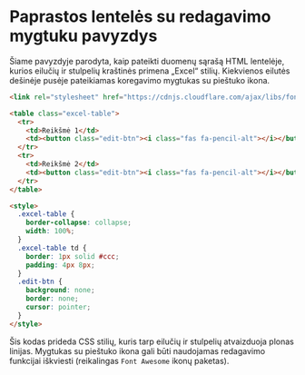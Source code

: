 # Paprastos lentelės su redagavimo mygtuku pavyzdys

Šiame pavyzdyje parodyta, kaip pateikti duomenų sąrašą HTML lentelėje, kurios eilučių ir stulpelių kraštinės primena „Excel“ stilių. Kiekvienos eilutės dešinėje pusėje pateikiamas koregavimo mygtukas su pieštuko ikona.

```html
<link rel="stylesheet" href="https://cdnjs.cloudflare.com/ajax/libs/font-awesome/6.4.0/css/all.min.css">

<table class="excel-table">
  <tr>
    <td>Reikšmė 1</td>
    <td><button class="edit-btn"><i class="fas fa-pencil-alt"></i></button></td>
  </tr>
  <tr>
    <td>Reikšmė 2</td>
    <td><button class="edit-btn"><i class="fas fa-pencil-alt"></i></button></td>
  </tr>
</table>

<style>
  .excel-table {
    border-collapse: collapse;
    width: 100%;
  }
  .excel-table td {
    border: 1px solid #ccc;
    padding: 4px 8px;
  }
  .edit-btn {
    background: none;
    border: none;
    cursor: pointer;
  }
</style>
```

Šis kodas prideda CSS stilių, kuris tarp eilučių ir stulpelių atvaizduoja plonas linijas. Mygtukas su pieštuko ikona gali būti naudojamas redagavimo funkcijai iškviesti (reikalingas `Font Awesome` ikonų paketas).
